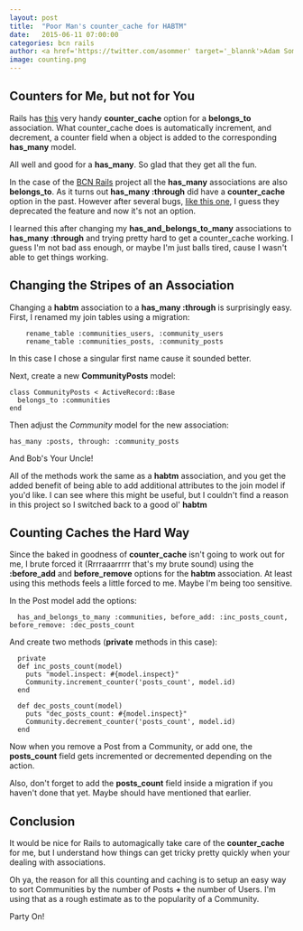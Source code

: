 ```yaml
---
layout: post
title:  "Poor Man's counter_cache for HABTM"
date:   2015-06-11 07:00:00
categories: bcn rails
author: <a href='https://twitter.com/asommer' target='_blannk'>Adam Sommer</a>
image: counting.png
---
```


## Counters for Me, but not for You

Rails has [this](http://guides.rubyonrails.org/association_basics.html#options-for-belongs-to) very handy **counter_cache** option for a **belongs_to** association.  What counter_cache does is automatically increment, and decrement, a counter field when a object is added to the corresponding **has_many** model.

All well and good for a **has_many**.  So glad that they get all the fun.
<!--more-->

In the case of the [BCN Rails](https://github.com/asommer70/bcn) project all the **has_many** associations are also **belongs_to**.  As it turns out **has_many :through** did have a **counter_cache** option in the past.  However after several bugs, [like this one](https://github.com/rails/rails/issues/3903), I guess they deprecated the feature and now it's not an option.

I learned this after changing my **has_and_belongs_to_many** associations to **has_many :through** and trying pretty hard to get a counter_cache working.  I guess I'm not bad ass enough, or maybe I'm just balls tired, cause I wasn't able to get things working.

## Changing the Stripes of an Association

Changing a **habtm** association to a **has_many :through** is surprisingly easy.  First, I renamed my join tables using a migration:

```
    rename_table :communities_users, :community_users
    rename_table :communities_posts, :community_posts
```

In this case I chose a singular first name cause it sounded better.

Next, create a new **CommunityPosts** model:

```
class CommunityPosts < ActiveRecord::Base
  belongs_to :communities
end
```

Then adjust the *Community* model for the new association:

```
has_many :posts, through: :community_posts
```

And Bob's Your Uncle!

All of the methods work the same as a **habtm** association, and you get the added benefit of being able to add additional attributes to the join model if you'd like.  I can see where this might be useful, but I couldn't find a reason in this project so I switched back to a good ol' **habtm**

## Counting Caches the Hard Way

Since the baked in goodness of **counter_cache** isn't going to work out for me, I brute forced it (Rrrraaarrrrr that's my brute sound) using the **:before_add** and **before_remove** options for the **habtm** association.  At least using this methods feels a little forced to me.  Maybe I'm being too sensitive.

In the Post model add the options:

```
  has_and_belongs_to_many :communities, before_add: :inc_posts_count, before_remove: :dec_posts_count
```

And create two methods (**private** methods in this case):

```
  private
  def inc_posts_count(model)
    puts "model.inspect: #{model.inspect}"
    Community.increment_counter('posts_count', model.id)
  end

  def dec_posts_count(model)
    puts "dec_posts_count: #{model.inspect}"
    Community.decrement_counter('posts_count', model.id)
  end
```

Now when you remove a Post from a Community, or add one, the **posts_count** field gets incremented or decremented depending on the action.

Also, don't forget to add the **posts_count** field inside a migration if you haven't done that yet.  Maybe should have mentioned that earlier.

## Conclusion

It would be nice for Rails to automagically take care of the **counter_cache** for me, but I understand how things can get tricky pretty quickly when your dealing with associations.

Oh ya, the reason for all this counting and caching is to setup an easy way to sort Communities by the number of Posts **+** the number of Users.  I'm using that as a rough estimate as to the popularity of a Community.

Party On!
